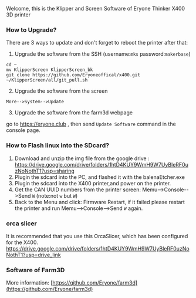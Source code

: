 
Welcome, this is the Klipper and Screen Software of Eryone Thinker X400 3D printer




### How to Upgrade?
There are 3 ways to update and don't forget to reboot the printer after that:
1. Upgrade the software from the SSH (username:`mks` password:`makerbase`)

```
cd ~
mv KlipperScreen KlipperScreen_bk
git clone https://github.com/Eryoneoffical/x400.git
~/KlipperScreen/all/git_pull.sh

```

2. Upgrade the software from the screen

`More-->System-->Update`

3. Upgrade the software from the farm3d webpage

go to https://eryone.club , then send `Update Software` command in the console page.


### How to Flash linux into the SDcard?
1. Download and unzip the img file from the google drive : https://drive.google.com/drive/folders/1htD4KUY9WmH9W7UyBleRF0uzNoNothT1?usp=sharing
2. Plugin the sdcard into the PC, and flashed it with the balenaEtcher.exe
3. Plugin the sdcard into the X400 printer,and power on the printer.
4. Get the CAN UUID numbers from the printer screen: Memu-->Console-->Send `W`  (note:not `w` but `W`)
5. Back to the Menu and click: Firmware Restart, if it failed please restart the printer and run  Memu-->Console-->Send `W`  again.

### orca slicer
It is recommended that you use this OrcaSlicer, which has been configured for the X400.
https://drive.google.com/drive/folders/1htD4KUY9WmH9W7UyBleRF0uzNoNothT1?usp=drive_link

### Software of Farm3D 
More information: [https://github.com/Eryone/farm3d](https://github.com/Eryone/farm3d)

